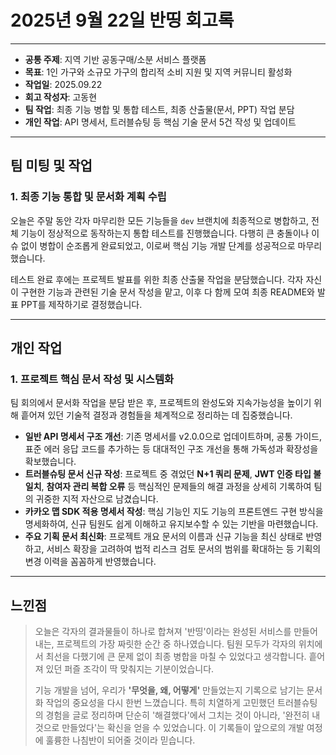 # 2025년 9월 22일 반띵 회고록

---
* **공통 주제**: 지역 기반 공동구매/소분 서비스 플랫폼
* **목표**: 1인 가구와 소규모 가구의 합리적 소비 지원 및 지역 커뮤니티 활성화
* **작업일**: 2025.09.22
* **회고 작성자**: 고동현
* **팀 작업**: 최종 기능 병합 및 통합 테스트, 최종 산출물(문서, PPT) 작업 분담
* **개인 작업**: API 명세서, 트러블슈팅 등 핵심 기술 문서 5건 작성 및 업데이트

---

## 팀 미팅 및 작업

### 1. 최종 기능 통합 및 문서화 계획 수립

오늘은 주말 동안 각자 마무리한 모든 기능들을 `dev` 브랜치에 최종적으로 병합하고, 전체 기능이 정상적으로 동작하는지 통합 테스트를 진행했습니다. 다행히 큰 충돌이나 이슈 없이 병합이 순조롭게 완료되었고, 이로써 핵심 기능 개발 단계를 성공적으로 마무리했습니다.

테스트 완료 후에는 프로젝트 발표를 위한 최종 산출물 작업을 분담했습니다. 각자 자신이 구현한 기능과 관련된 기술 문서 작성을 맡고, 이후 다 함께 모여 최종 README와 발표 PPT를 제작하기로 결정했습니다.

---

## 개인 작업

### 1. 프로젝트 핵심 문서 작성 및 시스템화

팀 회의에서 문서화 작업을 분담 받은 후, 프로젝트의 완성도와 지속가능성을 높이기 위해 흩어져 있던 기술적 결정과 경험들을 체계적으로 정리하는 데 집중했습니다.

* **일반 API 명세서 구조 개선**: 기존 명세서를 v2.0.0으로 업데이트하며, 공통 가이드, 표준 에러 응답 코드를 추가하는 등 대대적인 구조 개선을 통해 가독성과 확장성을 확보했습니다.
* **트러블슈팅 문서 신규 작성**: 프로젝트 중 겪었던 **N+1 쿼리 문제**, **JWT 인증 타입 불일치**, **참여자 관리 복합 오류** 등 핵심적인 문제들의 해결 과정을 상세히 기록하여 팀의 귀중한 지적 자산으로 남겼습니다.
* **카카오 맵 SDK 적용 명세서 작성**: 핵심 기능인 지도 기능의 프론트엔드 구현 방식을 명세화하여, 신규 팀원도 쉽게 이해하고 유지보수할 수 있는 기반을 마련했습니다.
* **주요 기획 문서 최신화**: 프로젝트 개요 문서의 이름과 신규 기능을 최신 상태로 반영하고, 서비스 확장을 고려하여 법적 리스크 검토 문서의 범위를 확대하는 등 기획의 변경 이력을 꼼꼼하게 반영했습니다.

---

## 느낀점

> 오늘은 각자의 결과물들이 하나로 합쳐져 '반띵'이라는 완성된 서비스를 만들어내는, 프로젝트의 가장 짜릿한 순간 중 하나였습니다. 팀원 모두가 각자의 위치에서 최선을 다했기에 큰 문제 없이 최종 병합을 마칠 수 있었다고 생각합니다. 흩어져 있던 퍼즐 조각이 딱 맞춰지는 기분이었습니다.
>
> 기능 개발을 넘어, 우리가 **'무엇을, 왜, 어떻게'** 만들었는지 기록으로 남기는 문서화 작업의 중요성을 다시 한번 느꼈습니다. 특히 치열하게 고민했던 트러블슈팅의 경험을 글로 정리하며 단순히 '해결했다'에서 그치는 것이 아니라, '완전히 내 것으로 만들었다'는 확신을 얻을 수 있었습니다. 이 기록들이 앞으로의 개발 여정에 훌륭한 나침반이 되어줄 것이라 믿습니다.
